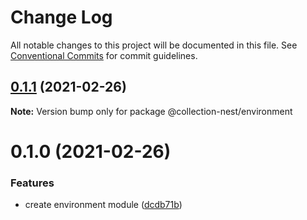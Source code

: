 # Change Log

All notable changes to this project will be documented in this file.
See [Conventional Commits](https://conventionalcommits.org) for commit guidelines.

## [0.1.1](https://github.com/developer239/collection-nest/compare/@collection-nest/environment@0.1.0...@collection-nest/environment@0.1.1) (2021-02-26)

**Note:** Version bump only for package @collection-nest/environment





# 0.1.0 (2021-02-26)


### Features

* create environment module ([dcdb71b](https://github.com/developer239/collection-nest/commit/dcdb71b3379d8b18ba6edeb186f3cbc8255626c9))
